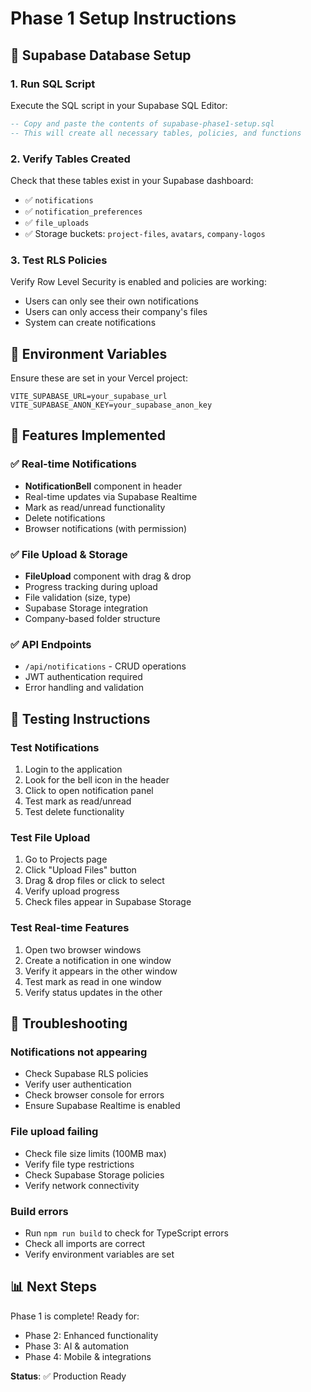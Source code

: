 # Phase 1 Setup Instructions

## 🚀 Supabase Database Setup

### 1. Run SQL Script

Execute the SQL script in your Supabase SQL Editor:

```sql
-- Copy and paste the contents of supabase-phase1-setup.sql
-- This will create all necessary tables, policies, and functions
```

### 2. Verify Tables Created

Check that these tables exist in your Supabase dashboard:

- ✅ `notifications`
- ✅ `notification_preferences`
- ✅ `file_uploads`
- ✅ Storage buckets: `project-files`, `avatars`, `company-logos`

### 3. Test RLS Policies

Verify Row Level Security is enabled and policies are working:

- Users can only see their own notifications
- Users can only access their company's files
- System can create notifications

## 🔧 Environment Variables

Ensure these are set in your Vercel project:

```
VITE_SUPABASE_URL=your_supabase_url
VITE_SUPABASE_ANON_KEY=your_supabase_anon_key
```

## 📱 Features Implemented

### ✅ Real-time Notifications

- **NotificationBell** component in header
- Real-time updates via Supabase Realtime
- Mark as read/unread functionality
- Delete notifications
- Browser notifications (with permission)

### ✅ File Upload & Storage

- **FileUpload** component with drag & drop
- Progress tracking during upload
- File validation (size, type)
- Supabase Storage integration
- Company-based folder structure

### ✅ API Endpoints

- `/api/notifications` - CRUD operations
- JWT authentication required
- Error handling and validation

## 🧪 Testing Instructions

### Test Notifications

1. Login to the application
2. Look for the bell icon in the header
3. Click to open notification panel
4. Test mark as read/unread
5. Test delete functionality

### Test File Upload

1. Go to Projects page
2. Click "Upload Files" button
3. Drag & drop files or click to select
4. Verify upload progress
5. Check files appear in Supabase Storage

### Test Real-time Features

1. Open two browser windows
2. Create a notification in one window
3. Verify it appears in the other window
4. Test mark as read in one window
5. Verify status updates in the other

## 🐛 Troubleshooting

### Notifications not appearing

- Check Supabase RLS policies
- Verify user authentication
- Check browser console for errors
- Ensure Supabase Realtime is enabled

### File upload failing

- Check file size limits (100MB max)
- Verify file type restrictions
- Check Supabase Storage policies
- Verify network connectivity

### Build errors

- Run `npm run build` to check for TypeScript errors
- Check all imports are correct
- Verify environment variables are set

## 📊 Next Steps

Phase 1 is complete! Ready for:

- Phase 2: Enhanced functionality
- Phase 3: AI & automation  
- Phase 4: Mobile & integrations

**Status**: ✅ Production Ready
